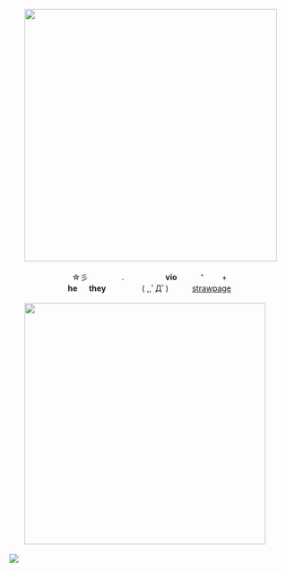 <p align=center>
<img src=https://file.garden/ZeWhoxo9KEiz9dHt/Untitled274_Restored_20240511110910.png width=450px> <br><br>
⠀☆彡 　　　　.　　　　 　<b>vio</b>　　　⁺ 　　+ ⠀ <br>
⠀<b>he 　 they</b> 　　　　 ( ,,ﾟДﾟ)　　　<a href="https://pokkancolor.straw.page/">strawpage</a> ⠀<br><br>
<img src=https://file.garden/ZeWhoxo9KEiz9dHt/Untitled275_20240510141605.png width=430px>⠀⠀<br>
</p>

![](https://komarev.com/ghpvc/?username=goronui&color=grey&style=flat-square)
